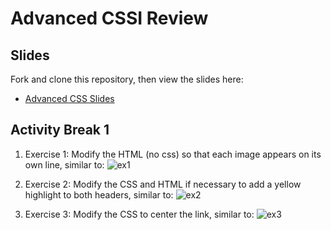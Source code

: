 # Advanced CSSI Review

## Slides
Fork and clone this repository, then view the slides here:

  * [Advanced CSS Slides](https://docs.google.com/a/google.com/presentation/d/1HSvehXzLuR3PalwQindKWrCZzRrMqXMayX8cY1lkXq8/edit?usp=sharing)


## Activity Break 1

1. Exercise 1:
Modify the HTML (no css) so that each image appears on its own line, similar to:
![ex1](http://i.imgur.com/g7xyfuTl.png?1)

2. Exercise 2:
Modify the CSS and HTML if necessary to add a yellow highlight to both headers, similar to:
![ex2](http://i.imgur.com/kNXmnGkl.png)

3. Exercise 3:
Modify the CSS to center the link, similar to:
![ex3](http://i.imgur.com/fNY4lU8l.png)

